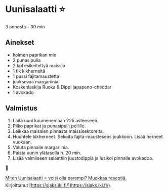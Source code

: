 # Uunisalaatti ⭐
3 annosta - 30 min


## Ainekset
- kolmen paprikan mix
- 2 punasipulia
- 2 kpl esikeitettyä maissia
- 1 tlk kikherneitä
- 1 pussi fajitamaustetta
- juoksevaa margariinia
- Koskenlaskija Ruoka & Dippi japapeno-cheddar
- 1 avokado


## Valmistus
1. Laita uuni kuumenemaan 225 asteeseen.
2. Pilko paprikat ja punasipulit pellille.
3. Leikkaa maissien pinnasta maissisektoreita.
4. Huuhtele kikherneet. Sekoita fajita-mausteseos joukkoon. Lisää herneet vuokaan.
5. Valuta pinnalle margariinia.
6. Paista uunin ylätasolla n. 20 min.
7. Lisää valmiiseen salaattiin juustodippiä ja lusikoi pinnalle avokadoa.

🥛

[Miten Uunisalaatti ⭐ voisi olla parempi? Muokkaa reseptiä.](https://github.com/sjaks/cookbook/edit/master/src/uunisalaatti.md)  
Kirjoittanut [https://sjaks.iki.fi/](https://sjaks.iki.fi/).
